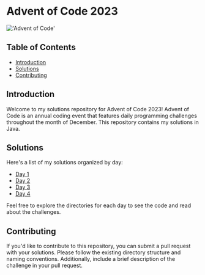 # Advent of Code 2023

!['Advent of Code'](https://camo.githubusercontent.com/471a6b3611a2fe5e4a9431ae7f4fbd57971dcf78d82d13a05307a06a969fd55c/68747470733a2f2f6d69726f2e6d656469756d2e636f6d2f6d61782f313230302f312a5874434d7745585a65325663482d6a666348774342512e6a706567?v04-12-2023)

## Table of Contents

- [Introduction](#introduction)
- [Solutions](#solutions)
- [Contributing](#contributing)

## Introduction

Welcome to my solutions repository for Advent of Code 2023! Advent of Code is an annual coding event that features daily programming challenges throughout the month of December. This repository contains my solutions in Java.

## Solutions

Here's a list of my solutions organized by day:

- [Day 1](Y2023/src/Day1.java)
- [Day 2](Y2023/src/Day2.java)
- [Day 3](Y2023/src/Day3.java)
- [Day 4](Y2023/src/Day4.java)

Feel free to explore the directories for each day to see the code and read about the challenges.

## Contributing

If you'd like to contribute to this repository, you can submit a pull request with your solutions. Please follow the existing directory structure and naming conventions. Additionally, include a brief description of the challenge in your pull request.
